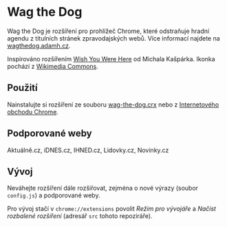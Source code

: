 # Wag the Dog

Wag the Dog je rozšíření pro prohlížeč Chrome, které odstraňuje hradní agendu z
titulních stránek zpravodajských webů. Více informací najdete na
[wagthedog.adamh.cz][1].

Inspirováno rozšířením [Wish You Were Here][2] od Michala Kašpárka. Ikonka
pochází z [Wikimedia Commons][3].

## Použití

Nainstalujte si rozšíření ze souboru [wag-the-dog.crx][4] nebo z
[Internetového obchodu Chrome][5].

## Podporované weby

Aktuálně.cz, iDNES.cz, IHNED.cz, Lidovky.cz, Novinky.cz

## Vývoj

Neváhejte rozšíření dále rozšiřovat, zejména o nové výrazy (soubor `config.js`)
a podporované weby.

Pro vývoj stačí v `chrome://extensions` povolit *Režim pro vývojáře* a *Načíst
rozbalené rozšíření* (adresář `src` tohoto repoziráře).

[1]: https://wagthedog.adamh.cz
[2]: https://github.com/michalkasparek/WishYouWereHere
[3]: https://commons.wikimedia.org/wiki/File:Milo%C5%A1_Zeman_2013.JPG
[4]: https://github.com/adamheinrich/wag-the-dog/raw/master/wag-the-dog.crx
[5]: https://chrome.google.com/webstore/detail/wag-the-dog/lfhgibdmbmnlmjfdoplhaoplnffchjgf
